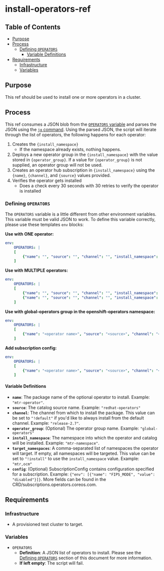 # install-operators-ref<!-- omit from toc -->

## Table of Contents<!-- omit from toc -->

- [Purpose](#purpose)
- [Process](#process)
  - [Defining `OPERATORS`](#defining-operators)
    - [Variable Definitions](#variable-definitions)
- [Requirements](#requirements)
  - [Infrastructure](#infrastructure)
  - [Variables](#variables)

## Purpose

This ref should be used to install one or more operators in a cluster.

## Process

This ref consumes a JSON blob from the [`OPERATORS` variable](#variables) and parses the JSON using the [`jq` command](https://stedolan.github.io/jq/). Using the parsed JSON, the script will iterate through the list of operators, the following happens for each operator:
1. Creates the `{install_namespace}`
   - If the namespace already exists, nothing happens.
2. Deploys a new operator group in the `{install_namespace}` with the value stored in `{operator_group}`. If a value for `{operator_group}` is not supplied, an operator group will not be used.
3. Creates an operator hub subscription in `{install_namespace}` using the `{name}`, `{channel}`, and `{source}` values provided.
4. Verifies the operator gets installed
   - Does a check every 30 seconds with 30 retries to verify the operator is installed

### Defining `OPERATORS`

The `OPERATORS` variable is a little different from other environment variables. This variable must be valid JSON to work. To define this variable correctly, please use these templates `env` blocks:

**Use with ONE operator:**
```yaml
env:
    OPERATORS: |
    [
        {"name": "", "source": "", "channel": "", "install_namespace": "", "target_namespaces": ""}
    ]
```

**Use with MULTIPLE operators:**
```yaml
env:
    OPERATORS: |
    [
        {"name": "", "source": "", "channel": "", "install_namespace": "", "target_namespaces": ""},
        {"name": "", "source": "", "channel": "", "install_namespace": "", "target_namespaces": ""}
    ]
```

**Use with global-operators group in the openshift-operators namespace:**
```yaml
env:
    OPERATORS: |
    [
        {"name": "<operator name>", "source": "<source>", "channel": "<channel>", "operator_group": "global-operators" "install_namespace": "openshift-operators", "target_namespaces": ""},
    ]
```

**Add subscription config:**
```yaml
env:
    OPERATORS: |
    [
        {"name": "<operator name>", "source": "<source>", "channel": "<channel>", "operator_group": "global-operators" "install_namespace": "openshift-operators", "target_namespaces": "", "config": "{\"env\": [{\"name\": \"FIPS_MODE\", \"value\": \"disabled\"}]}"},
    ]
```

#### Variable Definitions

- **`name`**: The package name of the optional operator to install. Example: `"mtr-operator"`.
- **`source`**: The catalog source name. Example: `"redhat-operators"`
- **`channel`**: The channel from which to install the package. This value can be set to `"!default"` if you'd like to always install from the default channel. Example: `"release-2.7"`.
- **`operator_group`**: (Optional) The operator group name. Example: `"global-operators"`
- **`install_namespace`**: The namespace into which the operator and catalog will be installed. Example: `"mtr-namespace"`.
- **`target_namespaces`**: A comma-separated list of namespaces the operator will target. If empty, all namespaces will be targeted. This value can be set to `"!install"` to use the `install_namespace` value. Example: `"mtr,ocm"`
- **`config`**: (Optional) SubscriptionConfig contains configuration specified for a subscription. Example: `{"env": [{"name": "FIPS_MODE", "value": "disabled"}]}`. More fields can be found in the CRD/subscriptions.operators.coreos.com.

## Requirements

### Infrastructure

- A provisioned test cluster to target.

### Variables

- `OPERATORS` 
  - **Definition**: A JSON list of operators to install. Please see the [Defining `OPERATORS`](#defining-operators) section of this document for more information.
  - **If left empty**: The script will fail.
